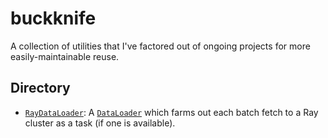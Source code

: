 # buckknife

A collection of utilities that I've factored out of ongoing projects for more easily-maintainable reuse.

## Directory

* [`RayDataLoader`](buckknife/pytorch/data/ray_dataloader.py): A [`DataLoader`](https://pytorch.org/docs/stable/data.html) which farms out each batch fetch to a Ray cluster as a task (if one is available).
